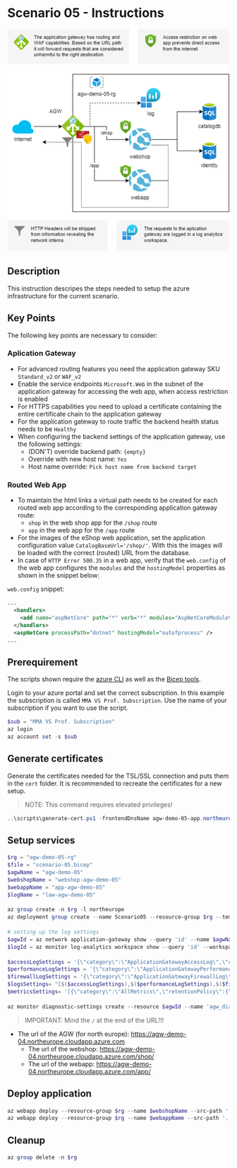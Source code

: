# Scenario 05 - Instructions

![Overview](./scenario-05.png)

## Description

This instruction descripes the steps needed to setup the azure
infrastructure for the current scenario.

## Key Points

The following key points are necessary to consider:

### Aplication Gateway

* For advanced routing features you need the application gateway SKU `Standard_v2` or `WAF_v2`
* Enable the service endpoints `Microsoft.Web` in the subnet of the application gateway
  for accessing the web app, when access restriction is enabled
* For HTTPS capabilities you need to upload a certificate containing the entire certificate chain to the application
  gateway
* For the application gateway to route traffic the backend health status needs to be `Healthy`
* When configuring the backend settings of the application gateway, use the following settings:
  * (DON'T) override backend path: `{empty}`
  * Override with new host name: `Yes`
  * Host name override: `Pick host name from backend target`

### Routed Web App

* To maintain the html links a virtual path needs to be created for each routed web app according to the
  corresponding application gateway route:
  * `shop` in the web shop app for the `/shop` route
  * `app` in the web app for the `/app` route
* For the images of the eShop web application, set the application configuration value `CatalogBaseUrl='/shop/'`.
  With this the images will be loaded with the correct (routed) URL from the database.
* In case of `HTTP Error 500.35` in a web app, verify that the `web.config` of the
  web app configures the `modules` and the `hostingModel` properties as shown in the snippet below:

`web.config` snippet:
```xml
...
  <handlers>
    <add name="aspNetCore" path="*" verb="*" modules="AspNetCoreModuleV2" />
  </handlers>
  <aspNetCore processPath="dotnet" hostingModel="outofprocess" />
...
```

## Prerequirement

The scripts shown require the [azure CLI](https://learn.microsoft.com/en-us/cli/azure/install-azure-cli)
as well as the [Bicep tools](https://learn.microsoft.com/en-us/azure/azure-resource-manager/bicep/install).

Login to your azure portal and set the correct subscription.
In this example the subscription is called `MMA VS Prof. Subscription`. Use
the name of your subscription if you want to use the script.

```powershell
$sub = "MMA VS Prof. Subscription"
az login
az account set -s $sub
```

## Generate certificates

Generate the certificates needed for the TSL/SSL connection and puts them in the `cert` folder.
It is recommended to recreate the certificates for a new setup.

> NOTE: This command requires elevated privileges!

```powershell
..\scripts\generate-cert.ps1 -frontendDnsName agw-demo-05-app.northeurope.cloudapp.azure.com
```

## Setup services

```powershell
$rg = "agw-demo-05-rg"
$file = "scenario-05.bicep"
$agwName = "agw-demo-05"
$webshopName = "webshop-agw-demo-05"
$webappName = "app-agw-demo-05"
$logName = "law-agw-demo-05"

az group create -n $rg -l northeurope
az deployment group create --name Scenario05 --resource-group $rg --template-file $file --parameters agwName=$agwName webshopName=$webshopName webappName=$webappName lawName=$logName

# setting up the log settings
$agwId = az network application-gateway show --query 'id' --name $agwName --resource-group $rg
$logId = az monitor log-analytics workspace show --query 'id' --workspace-name $logName --resource-group $rg

$accessLogSettings = '{\"category\":\"ApplicationGatewayAccessLog\",\"categoryGroup\":\"null\",\"enabled\":true,\"retentionPolicy\":{\"days\":0,\"enabled\":false}}'
$performanceLogSettings = '{\"category\":\"ApplicationGatewayPerformanceLog\",\"categoryGroup\":\"null\",\"enabled\":true,\"retentionPolicy\":{\"days\":0,\"enabled\":false}}'
$firewallLogSettings = '{\"category\":\"ApplicationGatewayFirewallLog\",\"categoryGroup\":\"null\",\"enabled\":true,\"retentionPolicy\":{\"days\":0,\"enabled\":false}}'
$logsSettings= "[$($accessLogSettings),$($performanceLogSettings),$($firewallLogSettings)]"
$metricsSettings= '[{\"category\":\"AllMetrics\",\"retentionPolicy\":{\"days\":0,\"enabled\":false},\"enabled\":true}]'

az monitor diagnostic-settings create --resource $agwId --name 'agw_diag_settings' --logs $logsSettings --metrics $metricsSettings --workspace $logId
```

> IMPORTANT: Mind the `/` at the end of the URL!!!

* The url of the AGW (for north europe): https://agw-demo-04.northeurope.cloudapp.azure.com
  * The url of the webshop: https://agw-demo-04.northeurope.cloudapp.azure.com/shop/
  * The url of the webapp: https://agw-demo-04.northeurope.cloudapp.azure.com/app/

## Deploy application

```powershell
az webapp deploy --resource-group $rg --name $webshopName --src-path '../.deployables/eShopOnWeb.zip' --type zip
az webapp deploy --resource-group $rg --name $webappName --src-path '../.deployables/AspNetCoreApp.zip' --type zip
```

## Cleanup

```powershell
az group delete -n $rg
```